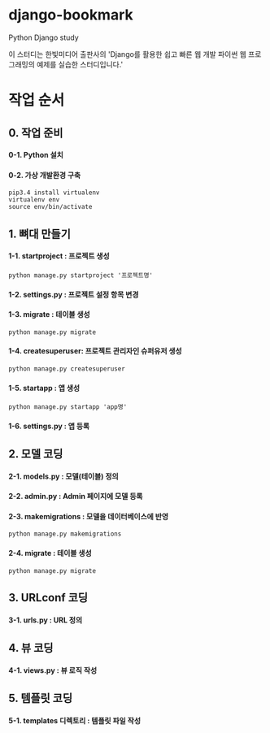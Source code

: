 # django-bookmark
Python Django study

이 스터디는 한빛미디어 출판사의 'Django를 활용한 쉽고 빠른 웹 개발 파이썬 웹 프로그래밍의 예제를 실습한 스터디입니다.'


# 작업 순서

 ## 0. 작업 준비
   #### 0-1. Python 설치
   #### 0-2. 가상 개발환경 구축
    pip3.4 install virtualenv
    virtualenv env
    source env/bin/activate

 ## 1. 뼈대 만들기
   #### 1-1. startproject : 프로젝트 생성
    python manage.py startproject '프로젝트명'
   #### 1-2. settings.py : 프로젝트 설정 항목 변경
   #### 1-3. migrate : 테이블 생성
    python manage.py migrate
   #### 1-4. createsuperuser: 프로젝트 관리자인 슈퍼유저 생성
    python manage.py createsuperuser
   #### 1-5. startapp : 앱 생성
    python manage.py startapp 'app명'
   #### 1-6. settings.py : 앱 등록

 ## 2. 모델 코딩
   #### 2-1. models.py : 모델(테이블) 정의
   #### 2-2. admin.py : Admin 페이지에 모델 등록
   #### 2-3. makemigrations : 모델을 데이터베이스에 반영
    python manage.py makemigrations
   #### 2-4. migrate : 테이블 생성
    python manage.py migrate

 ## 3. URLconf 코딩
   #### 3-1. urls.py : URL 정의

 ## 4. 뷰 코딩
   #### 4-1. views.py : 뷰 로직 작성

 ## 5. 템플릿 코딩
   #### 5-1. templates 디렉토리 : 템플릿 파일 작성